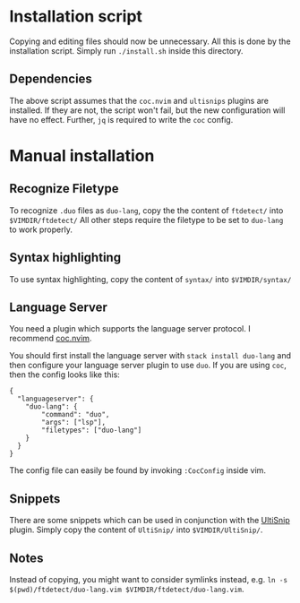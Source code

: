 
# Installation script
Copying and editing files should now be unnecessary.
All this is done by the installation script.
Simply run `./install.sh` inside this directory.

## Dependencies
The above script assumes that the `coc.nvim` and `ultisnips` plugins are installed.
If they are not, the script won't fail, but the new configuration will have no effect.
Further, `jq` is required to write the `coc` config.

# Manual installation

## Recognize Filetype

To recognize `.duo` files as `duo-lang`, copy the the content of `ftdetect/` into `$VIMDIR/ftdetect/`
All other steps require the filetype to be set to `duo-lang` to work properly.

## Syntax highlighting

To use syntax highlighting, copy the content of `syntax/` into `$VIMDIR/syntax/`

## Language Server

You need a plugin which supports the language server protocol.
I recommend [coc.nvim](https://github.com/neoclide/coc.nvim).

You should first install the language server with `stack install duo-lang` and then configure your language server plugin to use `duo`.
If you are using `coc`, then the config looks like this:
```
{
  "languageserver": {
    "duo-lang": {
        "command": "duo",
        "args": ["lsp"],
        "filetypes": ["duo-lang"]
    }
  }
}
```
The config file can easily be found by invoking `:CocConfig` inside vim.

## Snippets

There are some snippets which can be used in conjunction with the [UltiSnip](https://github.com/SirVer/ultisnips) plugin.
Simply copy the content of `UltiSnip/` into `$VIMDIR/UltiSnip/`.

## Notes

Instead of copying, you might want to consider symlinks instead, e.g. `ln -s $(pwd)/ftdetect/duo-lang.vim $VIMDIR/ftdetect/duo-lang.vim`.

